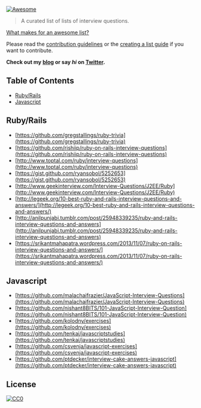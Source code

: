 [![Awesome](https://cdn.rawgit.com/sindresorhus/awesome/d7305f38d29fed78fa85652e3a63e154dd8e8829/media/badge.svg)](https://github.com/sindresorhus/awesome)

> A curated list of lists of interview questions.

[What makes for an awesome list?](awesome.md)

Please read the [contribution guidelines](contributing.md) or the [creating a list guide](create-list.md) if you want to contribute.

**Check out my [blog](https://medium.com/@MaximAbramchuk) or say *hi* on [Twitter](https://twitter.com/maximabramchuck).**

## Table of Contents

- [Ruby/Rails](#rubyrails)
- [Javascript](#javascript)

## Ruby/Rails

- [https://github.com/gregstallings/ruby-trivia](https://github.com/gregstallings/ruby-trivia)
- [https://github.com/rishiip/ruby-on-rails-interview-questions](https://github.com/rishiip/ruby-on-rails-interview-questions)
- [http://www.toptal.com/ruby/interview-questions](http://www.toptal.com/ruby/interview-questions)
- [https://gist.github.com/ryansobol/5252653](https://gist.github.com/ryansobol/5252653)
- [http://www.geekinterview.com/Interview-Questions/J2EE/Ruby](http://www.geekinterview.com/Interview-Questions/J2EE/Ruby)
- [http://legeek.org/10-best-ruby-and-rails-interview-questions-and-answers/](http://legeek.org/10-best-ruby-and-rails-interview-questions-and-answers/)
- [http://anilpunjabi.tumblr.com/post/25948339235/ruby-and-rails-interview-questions-and-answers](http://anilpunjabi.tumblr.com/post/25948339235/ruby-and-rails-interview-questions-and-answers)
- [https://srikantmahapatra.wordpress.com/2013/11/07/ruby-on-rails-interview-questions-and-answers/](https://srikantmahapatra.wordpress.com/2013/11/07/ruby-on-rails-interview-questions-and-answers/)

## Javascript

- [https://github.com/malachaifrazier/JavaScript-Interview-Questions](https://github.com/malachaifrazier/JavaScript-Interview-Questions)
- [https://github.com/nishant8BITS/101-JavaScript-Interview-Question](https://github.com/nishant8BITS/101-JavaScript-Interview-Question)
- [https://github.com/kolodny/exercises](https://github.com/kolodny/exercises)
- [https://github.com/tenkai/javascriptstudies](https://github.com/tenkai/javascriptstudies)
- [https://github.com/csvenja/javascript-exercises](https://github.com/csvenja/javascript-exercises)
- [https://github.com/ptdecker/interview-cake-answers-javascript](https://github.com/ptdecker/interview-cake-answers-javascript)

## License

[![CC0](https://i.creativecommons.org/p/zero/1.0/88x31.png)](https://creativecommons.org/publicdomain/zero/1.0/)
